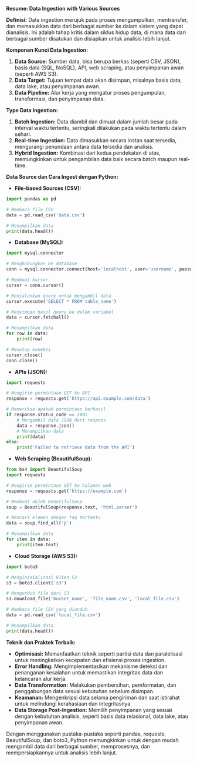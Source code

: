 **Resume: Data Ingestion with Various Sources**

**Definisi:**
Data ingestion merujuk pada proses mengumpulkan, mentransfer, dan memasukkan data dari berbagai sumber ke dalam sistem yang dapat dianalisis. Ini adalah tahap kritis dalam siklus hidup data, di mana data dari berbagai sumber disatukan dan disiapkan untuk analisis lebih lanjut.

**Komponen Kunci Data Ingestion:**
1. **Data Source:** Sumber data, bisa berupa berkas (seperti CSV, JSON), basis data (SQL, NoSQL), API, web scraping, atau penyimpanan awan (seperti AWS S3).
2. **Data Target:** Tujuan tempat data akan disimpan, misalnya basis data, data lake, atau penyimpanan awan.
3. **Data Pipeline:** Alur kerja yang mengatur proses pengumpulan, transformasi, dan penyimpanan data.
   
**Type Data Ingestion:**
1. **Batch Ingestion:** Data diambil dan dimuat dalam jumlah besar pada interval waktu tertentu, seringkali dilakukan pada waktu tertentu dalam sehari.
2. **Real-time Ingestion:** Data dimasukkan secara instan saat tersedia, mengurangi penundaan antara data tersedia dan analisis.
3. **Hybrid Ingestion:** Kombinasi dari kedua pendekatan di atas, memungkinkan untuk pengambilan data baik secara batch maupun real-time.

**Data Source dan Cara Ingest dengan Python:**
- **File-based Sources (CSV):**
```python
import pandas as pd

# Membaca file CSV
data = pd.read_csv('data.csv')

# Menampilkan data
print(data.head())
```

- **Database (MySQL):**
```python
import mysql.connector

# Menghubungkan ke database
conn = mysql.connector.connect(host='localhost', user='username', password='password', database='database_name')

# Membuat kursor
cursor = conn.cursor()

# Menjalankan query untuk mengambil data
cursor.execute('SELECT * FROM table_name')

# Menyimpan hasil query ke dalam variabel
data = cursor.fetchall()

# Menampilkan data
for row in data:
    print(row)

# Menutup koneksi
cursor.close()
conn.close()
```

- **APIs (JSON):**
```python
import requests

# Mengirim permintaan GET ke API
response = requests.get('https://api.example.com/data')

# Memeriksa apakah permintaan berhasil
if response.status_code == 200:
    # Mengambil data JSON dari respons
    data = response.json()
    # Menampilkan data
    print(data)
else:
    print('Failed to retrieve data from the API')
```

- **Web Scraping (BeautifulSoup):**
```python
from bs4 import BeautifulSoup
import requests

# Mengirim permintaan GET ke halaman web
response = requests.get('https://example.com')

# Membuat objek BeautifulSoup
soup = BeautifulSoup(response.text, 'html.parser')

# Mencari elemen dengan tag tertentu
data = soup.find_all('p')

# Menampilkan data
for item in data:
    print(item.text)
```

- **Cloud Storage (AWS S3):**
```python
import boto3

# Menginisialisasi klien S3
s3 = boto3.client('s3')

# Mengunduh file dari S3
s3.download_file('bucket_name', 'file_name.csv', 'local_file.csv')

# Membaca file CSV yang diunduh
data = pd.read_csv('local_file.csv')

# Menampilkan data
print(data.head())
```

**Teknik dan Praktek Terbaik:**
- **Optimisasi:** Memanfaatkan teknik seperti partisi data dan paralelisasi untuk meningkatkan kecepatan dan efisiensi proses ingestion.
- **Error Handling:** Mengimplementasikan mekanisme deteksi dan penanganan kesalahan untuk memastikan integritas data dan kelancaran alur kerja.
- **Data Transformation:** Melakukan pembersihan, pemformatan, dan penggabungan data sesuai kebutuhan sebelum disimpan.
- **Keamanan:** Mengenkripsi data selama pengiriman dan saat istirahat untuk melindungi kerahasiaan dan integritasnya.
- **Data Storage Post-Ingestion:** Memilih penyimpanan yang sesuai dengan kebutuhan analisis, seperti basis data relasional, data lake, atau penyimpanan awan.

Dengan menggunakan pustaka-pustaka seperti pandas, requests, BeautifulSoup, dan boto3, Python memungkinkan untuk dengan mudah mengambil data dari berbagai sumber, memprosesnya, dan mempersiapkannya untuk analisis lebih lanjut.
